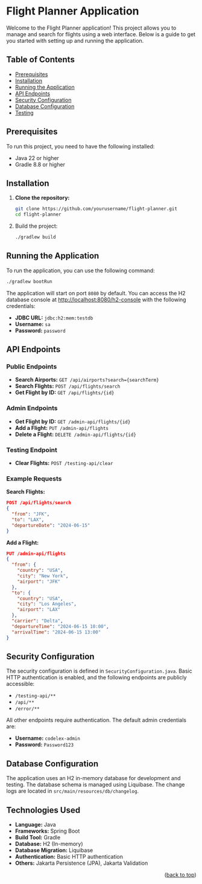 # Flight Planner Application

Welcome to the Flight Planner application! This project allows you to manage and search for flights using a web interface. Below is a guide to get you started with setting up and running the application.

## Table of Contents
- [Prerequisites](#prerequisites)
- [Installation](#installation)
- [Running the Application](#running-the-application)
- [API Endpoints](#api-endpoints)
- [Security Configuration](#security-configuration)
- [Database Configuration](#database-configuration)
- [Testing](#testing)

## Prerequisites

To run this project, you need to have the following installed:
- Java 22 or higher
- Gradle 8.8 or higher

## Installation

1. **Clone the repository:**

   ```sh
   git clone https://github.com/yourusername/flight-planner.git
   cd flight-planner
   
2. Build the project:
   
   ```sh
   ./gradlew build
## Running the Application

  To run the application, you can use the following command:
  ```sh
  ./gradlew bootRun
  ```

The application will start on port `8080` by default. You can access the H2 database console at [http://localhost:8080/h2-console](http://localhost:8080/h2-console) with the following credentials:

- **JDBC URL:** `jdbc:h2:mem:testdb`
- **Username:** `sa`
- **Password:** `password`

## API Endpoints

### Public Endpoints
- **Search Airports:** `GET /api/airports?search={searchTerm}`
- **Search Flights:** `POST /api/flights/search`
- **Get Flight by ID:** `GET /api/flights/{id}`

### Admin Endpoints
- **Get Flight by ID:** `GET /admin-api/flights/{id}`
- **Add a Flight:** `PUT /admin-api/flights`
- **Delete a Flight:** `DELETE /admin-api/flights/{id}`

### Testing Endpoint
- **Clear Flights:** `POST /testing-api/clear`

### Example Requests

**Search Flights:**

```json
POST /api/flights/search
{
  "from": "JFK",
  "to": "LAX",
  "departureDate": "2024-06-15"
}
```
**Add a Flight:**

```json
PUT /admin-api/flights
{
  "from": {
    "country": "USA",
    "city": "New York",
    "airport": "JFK"
  },
  "to": {
    "country": "USA",
    "city": "Los Angeles",
    "airport": "LAX"
  },
  "carrier": "Delta",
  "departureTime": "2024-06-15 10:00",
  "arrivalTime": "2024-06-15 13:00"
}

```
## Security Configuration

The security configuration is defined in `SecurityConfiguration.java`. Basic HTTP authentication is enabled, and the following endpoints are publicly accessible:
- `/testing-api/**`
- `/api/**`
- `/error/**`

All other endpoints require authentication. The default admin credentials are:
- **Username:** `codelex-admin`
- **Password:** `Password123`

## Database Configuration

The application uses an H2 in-memory database for development and testing. The database schema is managed using Liquibase. The change logs are located in `src/main/resources/db/changelog`.

## Technologies Used

- **Language:** Java
- **Frameworks:** Spring Boot
- **Build Tool:** Gradle
- **Database:** H2 (In-memory)
- **Database Migration:** Liquibase
- **Authentication:** Basic HTTP authentication
- **Others:** Jakarta Persistence (JPA), Jakarta Validation

<p align="right">(<a href="#readme-top">back to top</a>)</p>


